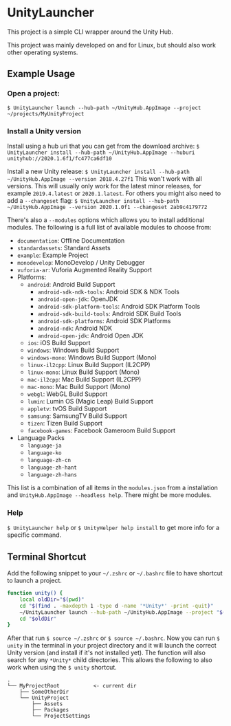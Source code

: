 # UnityLauncher

This project is a simple CLI wrapper around the Unity Hub. 

This project was mainly developed on and for Linux, but should also work other operating systems.

## Example Usage

### Open a project:
`$ UnityLauncher launch --hub-path ~/UnityHub.AppImage --project ~/projects/MyUnityProject`

### Install a Unity version

Install using a hub uri that you can get from the download archive:
`$ UnityLauncher install --hub-path ~/UnityHub.AppImage --huburi unityhub://2020.1.6f1/fc477ca6df10`

Install a new Unity release:
`$ UnityLauncher install --hub-path ~/UnityHub.AppImage --version 2018.4.27f1`
This won't work with all versions. This will usually only work for the latest minor releases, for example `2019.4.latest` or `2020.1.latest`. For others you might also need to add a `--changeset` flag:
`$ UnityLauncher install --hub-path ~/UnityHub.AppImage --version 2020.1.0f1 --changeset 2ab9c4179772 `

There's also a `--modules` options which allows you to install additional modules. The following is a full list of available modules to choose from:

- `documentation`: Offline Documentation
- `standardassets`: Standard Assets
- `example`: Example Project
- `monodevelop`: MonoDevelop / Unity Debugger
- `vuforia-ar`: Vuforia Augmented Reality Support
- Platforms:
  - `android`: Android Build Support
    - `android-sdk-ndk-tools`: Android SDK & NDK Tools
    - `android-open-jdk`: OpenJDK
    - `android-sdk-platform-tools`: Android SDK Platform Tools
    - `android-sdk-build-tools`: Android SDK Build Tools
    - `android-sdk-platforms`: Android SDK Platforms
    - `android-ndk`: Android NDK
    - `android-open-jdk`: Android Open JDK
  - `ios`: iOS Build Support
  - `windows`: Windows Build Support
  - `windows-mono`: Windows Build Support (Mono)
  - `linux-il2cpp`: Linux Build Support (IL2CPP)
  - `linux-mono`: Linux Build Support (Mono)
  - `mac-il2cpp`: Mac Build Support (IL2CPP)
  - `mac-mono`: Mac Build Support (Mono)
  - `webgl`: WebGL Build Support
  - `lumin`: Lumin OS (Magic Leap) Build Support
  - `appletv`: tvOS Build Support
  - `samsung`: SamsungTV Build Support
  - `tizen`: Tizen Build Support
  - `facebook-games`: Facebook Gameroom Build Support
- Language Packs 
  - `language-ja`
  - `language-ko`
  - `language-zh-cn`
  - `language-zh-hant`
  - `language-zh-hans`

This list is a combination of all items in the `modules.json` from a installation and `UnityHub.AppImage --headless help`. There might be more modules.

### Help

`$ UnityLauncher help` or `$ UnityHelper help install` to get more info for a specific command.

## Terminal Shortcut

Add the following snippet to your `~/.zshrc` or `~/.bashrc` file to have shortcut to launch a project.

```bash
function unity() {
    local oldDir="$(pwd)"
    cd "$(find . -maxdepth 1 -type d -name '*Unity*' -print -quit)"
    ~/UnityLauncher launch --hub-path ~/UnityHub.AppImage --project "$(pwd)" --install-if-needed
    cd "$oldDir"
}
```

After that run `$ source ~/.zshrc` or `$ source ~/.bashrc`. Now you can run `$ unity` in the terminal in your project directory and it will launch the correct Unity version (and install if it's not installed yet). The function will also search for any `*Unity*` child directories. This allows the following to also work when using the `$ unity` shortcut.

```
.
└── MyProjectRoot			<- current dir
    ├── SomeOtherDir
    └── UnityProject
        ├── Assets
        ├── Packages
        └── ProjectSettings
```